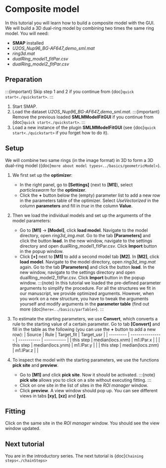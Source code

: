 # Composite model

In this tutorial you will learn how to build a composite model with the GUI. We will build a 3D dual-ring model by combining two times the same ring model. You will need:
* **SMAP** installed
* _U2OS_Nup96_BG-AF647_demo_sml.mat_
* _ring3d.mat_
* _dualRing_model1_fitPar.csv_
* _dualRing_model2_fitPar.csv_

## Preparation
:::{important}
Skip step 1 and 2 if you continue from {doc}`quick start<./quickstart>`.
:::
1. Start SMAP.
2. Load the dataset _U2OS_Nup96_BG-AF647_demo_sml.mat_.
	:::{important}
	Remove the previous loaded **SMLMModelFitGUI** if you continue from {doc}`quick start<./quickstart>`.
	:::
3. Load a new instance of the plugin **SMLMModelFitGUI** (see {doc}`quick start<./quickstart>` if you forget how to do it).

## Setup
We will combine two same rings (in the image format) in 3D to form a 3D dual-ring model ({doc}`more about model types<../basics/geometricModel>`).
1. We first set up the **optimizer**:
	* In the right panel, go to **[Settings]** (next to **[M1]**), select _particleswarm_ for the **optimizer**.
	* Click the **+** button below the (empty) parameter list to add a new row in the parameters table of the optimizer. Select _UseVectorized_ in the column **parameters** and fill in _true_ in the column **Value**.
2. Then we load the individual models and set up the arguments of the model parameters:
	* Go to **[M1]** -> **[Model]**, click **load model**. Navigate to the model directory, open _ring3d_img.mat_. Go to the tab **[Parameters]** and click the button **load**. In the new window, navigate to the settings directory and open dualRing_model1_fitPar.csv. Click **Import** button in the popup window.
	* Click **[+]** next to **[M1]** to add a second model tab **[M2]**. In **[M2]**, click **load model**. Navigate to the model directory, open _ring3d_img.mat_ again. Go to the tab **[Parameters]** and click the button **load**. In the new window, navigate to the settings directory and open dualRing_model2_fitPar.csv. Click **Import** button in the popup window.
	:::{note}
	In this tutorial we loaded the pre-defined parameter arguments to simplify the procedure. For all the structures we fit in our manuscript, we provide optimized arguments. However, when you work on a new structure, you have to tweak the arguments yourself and modify arguments in the **parameter table** (find out more {doc}`here<../basics/parTable>`).
	:::
3. To estimate the starting parameters, we use **Convert**, which converts a rule to the starting value of a certain parameter.
	Go to tab **[Convert]** and fill in the table as the following (you can use the **+** button to add a new row):
	| Source    | Rule             | Target\_fit | Target\_usr |
	| --------- | ---------------- | ----------- | ----------- |
	| this step | median(locs.xnm) | m1.lPar.x   |             |
	| this step | median(locs.ynm) | m1.lPar.y   |             |
	| this step | median(locs.znm) | m1.lPar.z   |             |

4. To inspect the model with the starting parameters, we use the functions **pick site** and **preview**.
	* Go to **[M1]** and click **pick site**. Now it should be activated.
	:::{note}
	**pick site** allows you to click on a site without executing fitting.
	:::
	* Click on one site in the list of sites in the _ROI manager_ window.
	* Click **preview**. A view window should pop up. You can see different views in tabs **[xy]**, **[xz]** and **[yz]**.

## Fitting
Click on the same site in the _ROI manager_ window. You should see the view window updated.

## Next tutorial
You are in the introductory series. The next tutorial is {doc}`Chaining steps<./chainSteps>`
